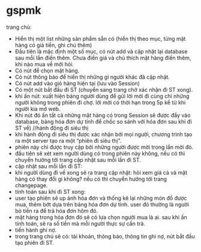 # gspmk
trang chủ: 
- Hiển thị một list những sản phẩm sẵn có (hiển thị theo mục, từng mặt hàng có giá tiền, ghi chú thêm) 
- Đầu tiên là mặc định một số mục, có nút add và cập nhật lại database sau mỗi lần điền thêm. Chưa điền giá và chú thích mặt hàng điền thêm, khi nào mua về mới hỏi.
- Có nút để chọn mặt hàng.
- Có nút thông báo để hiển thị những gì người khác đã cập nhật.
- Có nút add vào giỏ hàng hiện tại (lưu vào Session)
- Có một nút bắt đầu đi ST (chuyển sang trang chờ xác nhận đi ST xong). 
- khi ấn nút: xuất hiện bảng người dùng để gửi lời mời đi cùng chỉ những người không trong phiên đi chợ. lời mời có thời hạn trong 5p kể từ khi người kia mở web. 
- Khi nút đó ấn tất cả những mặt hàng có trong Session sẽ được đẩy vào database, bảng hóa đơn dự tính để chốc so sánh với hóa đơn sau khi đi ST về)
//hành động đi siêu thị
- khi hành động đi siêu thị được xác nhận bởi mọi người, chương trình tạo ra một server tạo ra một “phiên đi siêu thị”. 
- phiên này chỉ được truy cập bởi những người được mời trong lần mời đó.
- đầu tiên sẽ xét xem người dùng có trong phiên này không, nếu có thì chuyển hướng tới trang cập nhật sau mỗi lần đi ST.
- cập nhật sau mỗi lần đi ST:
- khi người dùng đi về xong sẽ ra trang cập nhật: hỏi xem giá cả và mặt hàng có thay đổi gì không? nếu có thì chuyển hướng tới trang changepage.
- tính toán sau khi đi ST xong:
- user tạo phiên sẽ up ảnh hóa đơn và thống kê lại những món đồ được mua, thêm bớt dựa trên bảng hóa đơn dự tính. user đó thường là người bỏ tiền ra để trả hóa đơn hôm đó. 
- mặt hàng trong hóa đơn đó sẽ có lựa chọn người mua là ai. sau khi ấn tính toán, sẽ ra số tiền mà mỗi người thực sự cần trả.
- tiến hành ghi nợ.
- trong trang chủ sẽ có: tài khoản, thông báo, thông tin ghi nợ, nút bắt đầu tạo phiên đi ST. 
